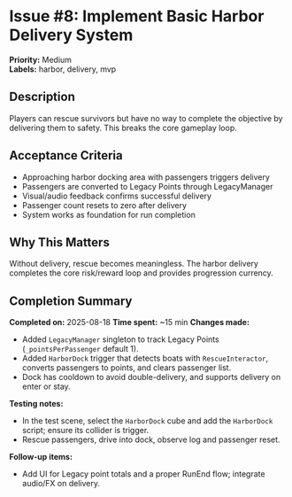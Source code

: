 # Issue #8: Implement Basic Harbor Delivery System

**Priority:** Medium  
**Labels:** harbor, delivery, mvp

## Description
Players can rescue survivors but have no way to complete the objective by delivering them to safety. This breaks the core gameplay loop.

## Acceptance Criteria
- Approaching harbor docking area with passengers triggers delivery
- Passengers are converted to Legacy Points through LegacyManager
- Visual/audio feedback confirms successful delivery
- Passenger count resets to zero after delivery
- System works as foundation for run completion

## Why This Matters
Without delivery, rescue becomes meaningless. The harbor delivery completes the core risk/reward loop and provides progression currency.

## Completion Summary
**Completed on:** 2025-08-18
**Time spent:** ~15 min
**Changes made:**
- Added `LegacyManager` singleton to track Legacy Points (`_pointsPerPassenger` default 1).
- Added `HarborDock` trigger that detects boats with `RescueInteractor`, converts passengers to points, and clears passenger list.
- Dock has cooldown to avoid double-delivery, and supports delivery on enter or stay.

**Testing notes:**
- In the test scene, select the `HarborDock` cube and add the `HarborDock` script; ensure its collider is trigger.
- Rescue passengers, drive into dock, observe log and passenger reset.

**Follow-up items:**
- Add UI for Legacy point totals and a proper RunEnd flow; integrate audio/FX on delivery.
